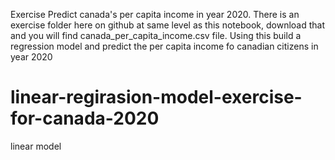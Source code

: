 Exercise
Predict canada's per capita income in year 2020. There is an exercise folder here on github at same level as this notebook, download that and you will find canada_per_capita_income.csv file. Using this build a regression model and predict the per capita income fo canadian citizens in year 2020


# linear-regirasion-model-exercise-for-canada-2020
linear model
